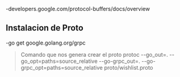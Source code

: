 -developers.google.com/protocol-buffers/docs/overview
## Instalacion de Proto
-go get google.golang.org/grpc

>Comando que nos genera crear el proto
>protoc --go_out=. --go_opt=paths=source_relative --go-grpc_out=. --go-grpc_opt=paths=source_relative proto/wishlist.proto

